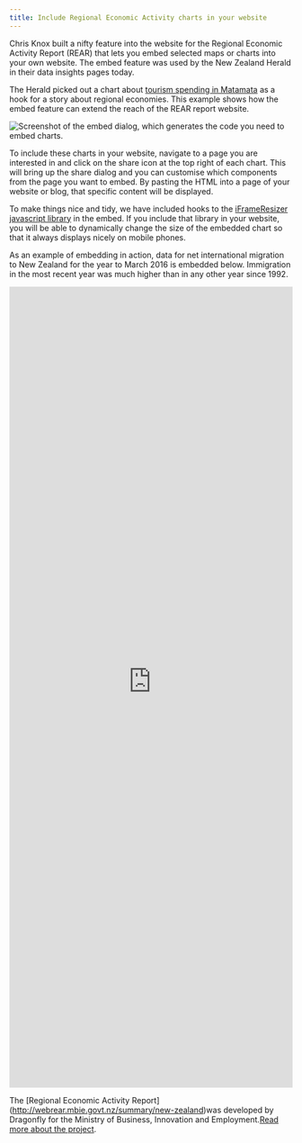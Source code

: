 ```yaml
---
title: Include Regional Economic Activity charts in your website
---
```

Chris Knox built a nifty feature into the website for the Regional Economic Activity Report (REAR) that lets you embed 
selected maps or charts into your own website. The embed feature was used by the New Zealand Herald in their data insights pages today. 
<!--more-->

The Herald picked out a chart about [tourism spending in Matamata](http://insights.nzherald.co.nz/article/new-zealand-regional-econom) as a hook for a story about regional economies. This example shows how the embed feature can extend the reach of the REAR report website.

![Screenshot of the embed dialog, which generates the code you need to embed charts.](/news/2016-03-11-embed/embed.png)

To include these charts in your website, navigate to a page you are interested in and click on the share icon at the top right
of each chart. This will bring up the share dialog and you can customise which components from the page you want to embed. By pasting the HTML into a page of your website or blog, that specific content will be displayed.

To make things nice and tidy, we have included hooks to the [iFrameResizer javascript library](http://davidjbradshaw.github.io/iframe-resizer/) in the embed. If you include that library in your website, you will be able to dynamically change the size of the embedded chart so that it always displays nicely on mobile phones.

As an example of embedding in action, data for net international migration to New Zealand for the year to March 2016 is embedded below. Immigration in the most recent year was much higher than in any other year since 1992.

<style>iframe{width:100%}</style>
<iframe src="https://teal-skua-dev.dragonfly.co.nz/theme/international-migration/a/timeseries/2016/new-zealand/?embed=dynamic%26intersection=hide" frameborder="0" scrolling="no" marginheight="0" marginwidth="0" width="600" height="1424"></iframe>
<script>iFrameResize()</script>

The [Regional Economic Activity Report] (http://webrear.mbie.govt.nz/summary/new-zealand)was developed by Dragonfly for the Ministry of Business, Innovation and Employment.[Read more about the project](https://www.dragonfly.co.nz/work/webrear-case-study.html).


